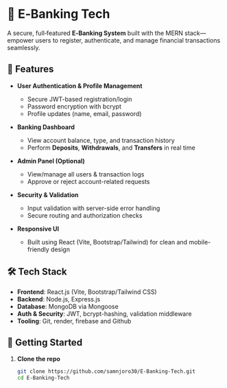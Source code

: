 # 🏦 E‑Banking Tech

A secure, full‑featured **E‑Banking System** built with the MERN stack— empower users to register, authenticate, and manage financial transactions seamlessly.

## 🚀 Features

- **User Authentication & Profile Management**  
  - Secure JWT-based registration/login  
  - Password encryption with bcrypt  
  - Profile updates (name, email, password)

- **Banking Dashboard**  
  - View account balance, type, and transaction history  
  - Perform **Deposits**, **Withdrawals**, and **Transfers** in real time

- **Admin Panel (Optional)**  
  - View/manage all users & transaction logs  
  - Approve or reject account-related requests

- **Security & Validation**  
  - Input validation with server-side error handling  
  - Secure routing and authorization checks

- **Responsive UI**  
  - Built using React (Vite, Bootstrap/Tailwind) for clean and mobile-friendly design

## 🛠️ Tech Stack

- **Frontend**: React.js (Vite, Bootstrap/Tailwind CSS)  
- **Backend**: Node.js, Express.js  
- **Database**: MongoDB via Mongoose  
- **Auth & Security**: JWT, bcrypt-hashing, validation middleware  
- **Tooling**: Git, render, firebase and Github 

## 🎯 Getting Started

1. **Clone the repo**  
   ```bash
   git clone https://github.com/samnjoro30/E-Banking-Tech.git
   cd E-Banking-Tech
   ```
